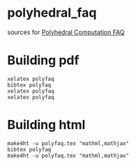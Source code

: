 # polyhedral_faq
sources for [Polyhedral Computation FAQ](https://cddlib.github.io/polyhedral_faq)

Building pdf
============

```
xelatex polyfaq
bibtex polyfaq
xelatex polyfaq
xelatex polyfaq
```

Building html
=============

```
make4ht -u polyfaq.tex "mathml,mathjax"
bibtex polyfaq
make4ht -u polyfaq.tex "mathml,mathjax"
```
